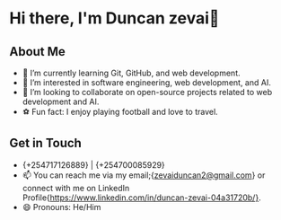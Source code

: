 # Hi there, I'm Duncan zevai👋

## About Me
- 🌱 I’m currently learning Git, GitHub, and web development.
- 👀 I’m interested in software engineering, web development, and AI.
- 💞️ I’m looking to collaborate on open-source projects related to web development and AI.
- ⚽ Fun fact: I enjoy playing football and love to travel.

## Get in Touch
- {+254717126889} | {+254700085929}
- 📫 You can reach me via my email;{zevaiduncan2@gmail.com} or connect with me on LinkedIn Profile{https://www.linkedin.com/in/duncan-zevai-04a31720b/}.
- 😄 Pronouns: He/Him

